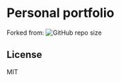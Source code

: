 # Personal portfolio

Forked from:
![GitHub repo size](https://img.shields.io/github/repo-size/codewithsadee/vcard-personal-portfolio)

## License

MIT
